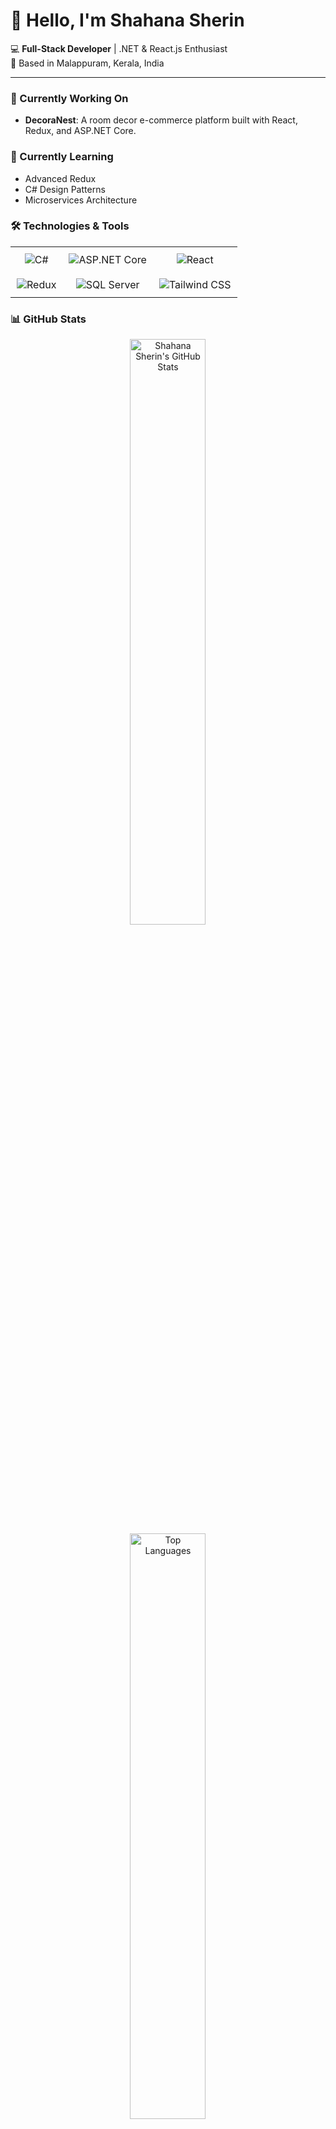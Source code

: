 
# 👋 Hello, I'm Shahana Sherin

💻 **Full-Stack Developer** | .NET & React.js Enthusiast  
       📍 Based in Malappuram, Kerala, India

---

### 🔭 Currently Working On
- **DecoraNest**: A room decor e-commerce platform built with React, Redux, and ASP.NET Core.

### 🌱 Currently Learning
- Advanced Redux
- C# Design Patterns
- Microservices Architecture



### 🛠 Technologies & Tools

<div align="center">
  <table>
    <tr>
      <td align="center" style="padding:10px;">
        <img src="https://img.shields.io/badge/C%23-239120?style=for-the-badge&logo=c-sharp&logoColor=white" alt="C#" />
      </td>
      <td align="center" style="padding:10px;">
        <img src="https://img.shields.io/badge/ASP.NET_Core-512BD4?style=for-the-badge&logo=dot-net&logoColor=white" alt="ASP.NET Core" />
      </td>
      <td align="center" style="padding:10px;">
        <img src="https://img.shields.io/badge/React-20232A?style=for-the-badge&logo=react&logoColor=61DAFB" alt="React" />
        </td>
    </tr>
    <tr>
      <td align="center" style="padding:10px;">
        <img src="https://img.shields.io/badge/Redux-764ABC?style=for-the-badge&logo=redux&logoColor=white" alt="Redux" />
         </td>
      <td align="center" style="padding:10px;">
        <img src="https://img.shields.io/badge/SQL_Server-CC2927?style=for-the-badge&logo=microsoft-sql-server&logoColor=white" alt="SQL Server" />
        </td>
      <td align="center" style="padding:10px;">
        <img src="https://img.shields.io/badge/Tailwind_CSS-38B2AC?style=for-the-badge&logo=tailwind-css&logoColor=white" alt="Tailwind CSS" />
          </td>
    </tr>
  </table>
</div>


### 📊 GitHub Stats

<div align="center">

<!-- Main Stats -->
<img src="https://github-readme-stats.vercel.app/api?username=shahana163sherin&show_icons=true&theme=tokyonight&hide_border=false&bg_color=0d1117&text_color=ffffff&icon_color=79ff97" alt="Shahana Sherin's GitHub Stats" width="49%" />
<br>

<!-- Top Languages -->
<img src="https://github-readme-stats.vercel.app/api/top-langs/?username=shahana163sherin&layout=compact&theme=tokyonight&hide_border=false&bg_color=0d1117&text_color=ffffff" alt="Top Languages" width="49%" />

<br>
<!-- Streak Stats -->
<img src="https://github-readme-streak-stats.herokuapp.com/?user=shahana163sherin&theme=tokyonight&hide_border=false&background=0d1117&stroke=ffffff" alt="GitHub Streak" width="49%" />
<br>
<!-- Contribution Graph -->
<img src="https://activity-graph.herokuapp.com/graph?username=shahana163sherin&theme=react-dark&area=true&hide_border=false" alt="GitHub Contribution Graph" width="49%" />

</div>

---

### 📌 Featured Projects
<p align="center">
  <a href="https://github.com/shahana163sherin/DecoranestBacknd">
    <img src="https://img.shields.io/badge/DecoranestBacknd-Backend-blue?style=for-the-badge&logo=dot-net&logoColor=white" />
  </a>
  <a href="https://github.com/shahana163sherin/DecoraNest">
    <img src="https://img.shields.io/badge/DecoraNest-Frontend-brightgreen?style=for-the-badge&logo=react&logoColor=white" />
  </a>
  <!-- <a href="https://github.com/shahana163sherin/front-end-badge">
    <img src="https://img.shields.io/badge/Front-End_Badge-Tailwind-blueviolet?style=for-the-badge&logo=tailwind-css&logoColor=white" />
  </a> -->
</p>

---

### ✨ Fun Fact
_"The best way to predict the future is to invent it."_ — Alan Kay
